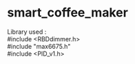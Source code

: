 # smart_coffee_maker

Library used : <br />
#include <RBDdimmer.h> <br />
#include "max6675.h" <br />
#include <PID_v1.h> 